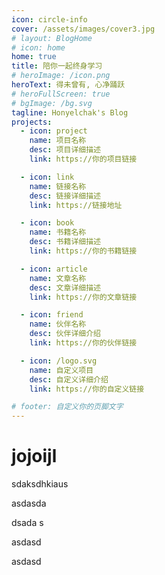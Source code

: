```yaml
---
icon: circle-info
cover: /assets/images/cover3.jpg
# layout: BlogHome
# icon: home
home: true
title: 陪你一起终身学习
# heroImage: /icon.png
heroText: 得未曾有, 心净踊跃
# heroFullScreen: true
# bgImage: /bg.svg
tagline: Honyelchak's Blog
projects:
  - icon: project
    name: 项目名称
    desc: 项目详细描述
    link: https://你的项目链接

  - icon: link
    name: 链接名称
    desc: 链接详细描述
    link: https://链接地址

  - icon: book
    name: 书籍名称
    desc: 书籍详细描述
    link: https://你的书籍链接

  - icon: article
    name: 文章名称
    desc: 文章详细描述
    link: https://你的文章链接

  - icon: friend
    name: 伙伴名称
    desc: 伙伴详细介绍
    link: https://你的伙伴链接

  - icon: /logo.svg
    name: 自定义项目
    desc: 自定义详细介绍
    link: https://你的自定义链接

# footer: 自定义你的页脚文字
---
```


# jojoijl
sdaksdhkiaus

asdasda





dsada
s

asdasd

asdasd

